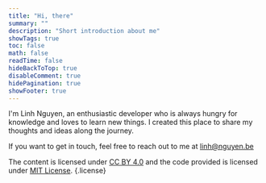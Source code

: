 ```yaml
---
title: "Hi, there"
summary: ""
description: "Short introduction about me"
showTags: true
toc: false
math: false
readTime: false
hideBackToTop: true
disableComment: true
hidePagination: true
showFooter: true
---
```


I'm Linh Nguyen, an enthusiastic developer who is always hungry for knowledge and loves to learn new things. I created this place to share my thoughts and ideas along the journey.

If you want to get in touch, feel free to reach out to me at [linh@nguyen.be](mailto:linh@nguyen.be)

The content is licensed under [CC BY 4.0](https://creativecommons.org/licenses/by/4.0/) and the code provided is licensed under [MIT License](/license/).
{.license}